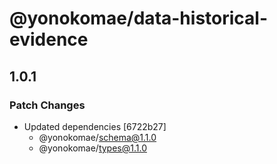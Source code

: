 # @yonokomae/data-historical-evidence

## 1.0.1

### Patch Changes

- Updated dependencies [6722b27]
    - @yonokomae/schema@1.1.0
    - @yonokomae/types@1.1.0
